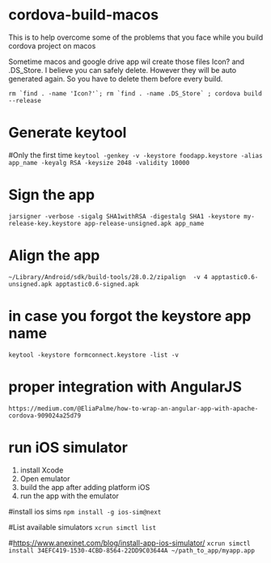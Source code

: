 # cordova-build-macos
This is to help overcome some of the problems that you face while you build cordova project on macos


Sometime macos and google drive app wil create those files Icon? and .DS_Store. I believe you can safely delete. However they will be auto generated again. So you have to delete them before every build. 

``rm `find . -name 'Icon?'`; rm `find . -name .DS_Store` ; cordova build --release``


# Generate keytool
#Only the first time
`keytool -genkey -v -keystore foodapp.keystore -alias app_name -keyalg RSA -keysize 2048 -validity 10000`


# Sign the app
`jarsigner -verbose -sigalg SHA1withRSA -digestalg SHA1 -keystore my-release-key.keystore app-release-unsigned.apk app_name`


# Align the app
`~/Library/Android/sdk/build-tools/28.0.2/zipalign  -v 4 apptastic0.6-unsigned.apk apptastic0.6-signed.apk`

# in case you forgot the keystore app name
`keytool -keystore formconnect.keystore -list -v`

# proper integration with AngularJS
``https://medium.com/@EliaPalme/how-to-wrap-an-angular-app-with-apache-cordova-909024a25d79``


# run iOS simulator
1. install Xcode
2. Open emulator
3. build the app after adding platform iOS
4. run the app with the emulator

#install ios sims
``npm install -g ios-sim@next``

#List available simulators
``xcrun simctl list``

#https://www.anexinet.com/blog/install-app-ios-simulator/ 
``xcrun simctl install 34EFC419-1530-4CBD-8564-22DD9C03644A ~/path_to_app/myapp.app``

